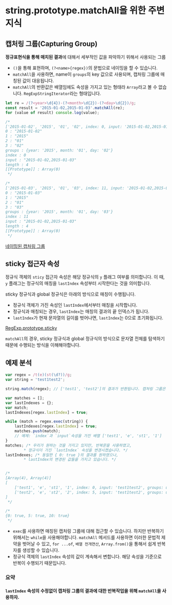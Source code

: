 # string.prototype.matchAll을 위한 주변지식

## 캡처링 그룹(Capturing Group)
**정규표현식을 통해 매치된 결과**에 대해서 세부적인 값을 파악하기 위해서 사용되는 그룹
 
- `()`을 통해 표현하며, `(?<name>{regex})`의 문법으로 네이밍을 할 수 있습니다.
- `matchAll`을 사용하면, name이 `groups`의 key 값으로 사용되며, 캡처링 그룹에 매칭된 값이 대응됩니다. 
- `matchAll`의 반환값은 배열임에도 속성을 가지고 있는 형태라 `Array`라고 볼 수 없습니다. `RegExpStringIterator`라는 형태입니다.

```javascript
let re = /(?<year>\d{4})-(?<month>\d{2})-(?<day>\d{2})/g;
const result = '2015-01-02,2015-01-03'.matchAll(re);
for (value of result) console.log(value);

/*
['2015-01-02', '2015', '01', '02', index: 0, input: '2015-01-02,2015-01-03', groups: {…}]
0 : "2015-01-02"
1 : "2015"
2 : "01"
3 : "02"
groups : {year: '2015', month: '01', day: '02'}
index : 0
input : "2015-01-02,2015-01-03"
length : 4
[[Prototype]] : Array(0)
 */

/*
['2015-01-03', '2015', '01', '03', index: 11, input: '2015-01-02,2015-01-03', groups: {…}]
0 : "2015-01-03"
1 : "2015"
2 : "01"
3 : "03"
groups : {year: '2015', month: '01', day: '03'}
index : 11
input : "2015-01-02,2015-01-03"
length : 4
[[Prototype]] : Array(0)
 */
```


[네이밍된 캡처링 그룹](https://github.com/tc39/proposal-regexp-named-groups)


## sticky 접근자 속성

정규식 객체의 `sticy` 접근자 속성은 해당 정규식의 `y` 플래그 여부를 의미합니다. 이 때, `y` 플래그는 정규식의 매칭을 `lastIndex` 속성부터 시작한다는 것을 의미합니다. 

sticky 정규식과 global 정규식은 아래의 방식으로 매칭이 수행됩니다.
- 정규식 객체가 가진 속성인 `lastIndex`에서부터 매칭을 시작합니다.
- 정규식과 매칭되는 경우, `lastIndex`는 매칭의 결과의 끝 인덱스가 됩니다.
- `lastIndex`가 현재 문자열의 길이를 벗어나면, `lastIndex`는 0으로 초기화됩니다. 

[RegExp.prototype.sticky](https://developer.mozilla.org/en-US/docs/Web/JavaScript/Reference/Global_Objects/RegExp/sticky)

`matchAll`의 경우, sticky 정규식과 global 정규식의 방식으로 문자열 전체를 탐색하기 때문에 수행되는 방식을 이해해야합니다.

## 예제 분석

```js
var regex = /t(e)(st(\d?))/g;
var string = 'test1test2';

string.match(regex); // ['test1', 'test2']의 결과가 반환됩니다. 캡쳐링 그룹은 어떻게 접근해야할까요?

var matches = [];
var lastIndexes = {};
var match;
lastIndexes[regex.lastIndex] = true;

while (match = regex.exec(string)) {
	lastIndexes[regex.lastIndex] = true;
	matches.push(match);
	// 예제: `index`과 `input`속성을 가진 배열 ['test1', 'e', 'st1', '1'] 
}
matches; /* 우리가 원하는 것을 가지고 있지만, 반복문을 사용하였고,
		* 정규식이 가진 `lastIndex` 속성을 변경시켰습니다. */
lastIndexes; /* 동일한 { 0: true }의 결과를 원하였으나,
		* lastIndex의 변경된 값들을 가지고 있습니다. */


/*
[Array(4), Array(4)]
[
    ['test1', 'e', 'st1', '1', index: 0, input: 'test1test2', groups: undefined, length: 4],
    ['test2', 'e', 'st2', '2', index: 5, input: 'test1test2', groups: undefined, length: 4]
]
 */

/*
{0: true, 5: true, 10: true}
 */
```

- `exec`를 사용하면 매칭된 캡처링 그룹에 대해 접근할 수 있습니다. 하지만 반복하기 위해서는 `while`을 사용해야합니다. `matchAll` 메서드를 사용하면 이러한 문법적 제약을 벗어날 수 있고, `for ...of`, `배열 전개연산`, `Array.from()`을 통해서 쉽게 반복자를 생성할 수 있습니다.
- 정규식 객체의 `lastIndex` 속성의 값이 계속해서 변합니다. 해당 속성을 기준으로 반복이 수행되기 때문입니다.

### 요약

#### `lastIndex` 속성의 수정없이 캡처링 그룹의 결과에 대한 반복작업을 위해 `matchAll`을 사용하자.